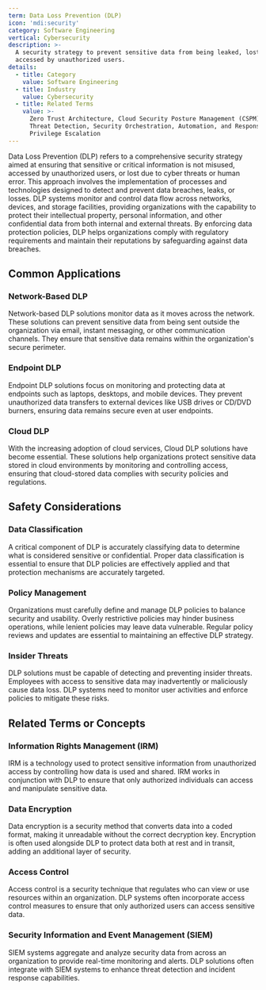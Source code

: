 ```yaml
---
term: Data Loss Prevention (DLP)
icon: 'mdi:security'
category: Software Engineering
vertical: Cybersecurity
description: >-
  A security strategy to prevent sensitive data from being leaked, lost, or
  accessed by unauthorized users.
details:
  - title: Category
    value: Software Engineering
  - title: Industry
    value: Cybersecurity
  - title: Related Terms
    value: >-
      Zero Trust Architecture, Cloud Security Posture Management (CSPM), Insider
      Threat Detection, Security Orchestration, Automation, and Response (SOAR),
      Privilege Escalation
---
```

Data Loss Prevention (DLP) refers to a comprehensive security strategy aimed at ensuring that sensitive or critical information is not misused, accessed by unauthorized users, or lost due to cyber threats or human error. This approach involves the implementation of processes and technologies designed to detect and prevent data breaches, leaks, or losses. DLP systems monitor and control data flow across networks, devices, and storage facilities, providing organizations with the capability to protect their intellectual property, personal information, and other confidential data from both internal and external threats. By enforcing data protection policies, DLP helps organizations comply with regulatory requirements and maintain their reputations by safeguarding against data breaches.

## Common Applications

### Network-Based DLP
Network-based DLP solutions monitor data as it moves across the network. These solutions can prevent sensitive data from being sent outside the organization via email, instant messaging, or other communication channels. They ensure that sensitive data remains within the organization's secure perimeter.

### Endpoint DLP
Endpoint DLP solutions focus on monitoring and protecting data at endpoints such as laptops, desktops, and mobile devices. They prevent unauthorized data transfers to external devices like USB drives or CD/DVD burners, ensuring data remains secure even at user endpoints.

### Cloud DLP
With the increasing adoption of cloud services, Cloud DLP solutions have become essential. These solutions help organizations protect sensitive data stored in cloud environments by monitoring and controlling access, ensuring that cloud-stored data complies with security policies and regulations.

## Safety Considerations

### Data Classification
A critical component of DLP is accurately classifying data to determine what is considered sensitive or confidential. Proper data classification is essential to ensure that DLP policies are effectively applied and that protection mechanisms are accurately targeted.

### Policy Management
Organizations must carefully define and manage DLP policies to balance security and usability. Overly restrictive policies may hinder business operations, while lenient policies may leave data vulnerable. Regular policy reviews and updates are essential to maintaining an effective DLP strategy.

### Insider Threats
DLP solutions must be capable of detecting and preventing insider threats. Employees with access to sensitive data may inadvertently or maliciously cause data loss. DLP systems need to monitor user activities and enforce policies to mitigate these risks.

## Related Terms or Concepts

### Information Rights Management (IRM)
IRM is a technology used to protect sensitive information from unauthorized access by controlling how data is used and shared. IRM works in conjunction with DLP to ensure that only authorized individuals can access and manipulate sensitive data.

### Data Encryption
Data encryption is a security method that converts data into a coded format, making it unreadable without the correct decryption key. Encryption is often used alongside DLP to protect data both at rest and in transit, adding an additional layer of security.

### Access Control
Access control is a security technique that regulates who can view or use resources within an organization. DLP systems often incorporate access control measures to ensure that only authorized users can access sensitive data.

### Security Information and Event Management (SIEM)
SIEM systems aggregate and analyze security data from across an organization to provide real-time monitoring and alerts. DLP solutions often integrate with SIEM systems to enhance threat detection and incident response capabilities.
